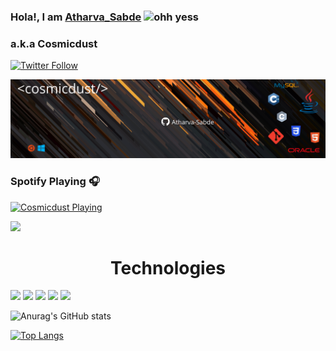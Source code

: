 ### Hola!, I am [Atharva_Sabde](https://www.linkedin.com/in/atharvasabde/) ![ohh yess](https://user-images.githubusercontent.com/78366282/113204158-93569800-928a-11eb-867a-f7d700f96aa9.gif)
###  a.k.a Cosmicdust

[![Twitter Follow](https://img.shields.io/twitter/follow/AtharvaASabde?color=1DA1F2&logo=twitter&style=for-the-badge)](https://twitter.com/intent/follow?original_referer=https%3A%2F%2Fgithub.com%2FS4CH&screen_name=Cosmicdust) 

![image](https://github.com/Atharva-Sabde/Atharva-Sabde/blob/8ea58c6b0199ed56559f057d5233281bdd9528ec/Cosmicdust%20(2).png)

### Spotify Playing 🎧

[<img src="https://now-playing-codestackr.vercel.app/api/spotify-playing" alt="Cosmicdust Playing" width="350" />](https://open.spotify.com/user/31uh7ommauxyosot3kcci2vsg3me/playlist/4uYLX5X5hwi4Y0rziEuIeD?si=QAIITbpTT7mL8q1l5azEJQ)


![](https://img.shields.io//reddit/user-karma/:variant/:user)

<h1 align="center">  Technologies </h1>

![](https://img.shields.io/badge/OS-Ubuntu-informational?style=flat&logo=ubuntu&color=blueviolet)
![](https://img.shields.io/badge/Code-C-informational?style=flat&logo=C&color=blueviolet)
![](https://img.shields.io/badge/Code-CSS3-informational?style=flat&logo=css3&color=blueviolet)
![](https://img.shields.io/badge/Code-HTML5-informational?style=flat&logo=html5&color=blueviolet)
![](https://img.shields.io/badge/Code-Javascript-informational?style=flat&logo=javascript&color=blueviolet)

![Anurag's GitHub stats](https://github-readme-stats.vercel.app/api?username=Atharva-Sabde&theme=chartreuse-dark)

[![Top Langs](https://github-readme-stats.vercel.app/api/top-langs/?username=Atharva-Sabde&layout=compact&theme=chartreuse-dark)](https://github.com/Atharva-Sabde/github-readme-stats)
<!--[![Top Langs](https://github-readme-stats.vercel.app/api/top-langs/?username=anuraghazra&layout=compact)](https://github.com/anuraghazra/github-readme-stats) -->






<!--
**Atharva-Sabde/Atharva-Sabde** is a ✨ _special_ ✨ repository because its `README.md` (this file) appears on your GitHub profile.

Here are some ideas to get you started:

- 🔭 I’m currently working on ...
- 🌱 I’m currently learning ...
- 👯 I’m looking to collaborate on ...
- 🤔 I’m looking for help with ...
- 💬 Ask me about ...
- 📫 How to reach me: ...
- 😄 Pronouns: ...
- ⚡ Fun fact: ...
-->
